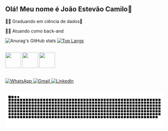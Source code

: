 ## Olá! Meu nome é João Estevão Camilo👋
👨‍🎓 Graduando em ciência de dados🎲

👨‍💼 Atuando como back-and

![Anurag's GitHub stats](https://github-readme-stats.vercel.app/api?username=Joaocamilo1508&show_icons=true&theme=radical)
[![Top Langs](https://github-readme-stats.vercel.app/api/top-langs/?username=Joaocamilo1508)](https://github.com/anuraghazra/github-readme-stats)

##
<img src="https://cdn.jsdelivr.net/gh/devicons/devicon/icons/python/python-original.svg" width="50" height="50"/> <img src="https://cdn.jsdelivr.net/gh/devicons/devicon/icons/java/java-original.svg" width="50" height="50"/> <img src="https://cdn.jsdelivr.net/gh/devicons/devicon/icons/mysql/mysql-original.svg" width="50" height="50"/>

##
<a href="https://wa.me/+5519989423848" target="_blank">
    <img src="https://img.shields.io/badge/WhatsApp-25D366?style=for-the-badge&logo=whatsapp&logoColor=white" alt="WhatsApp"/>
</a>
<a href="mailto:camilojoaoestevao@gmail.com" target="_blank">
    <img src="https://img.shields.io/badge/Gmail-D14836?style=for-the-badge&logo=gmail&logoColor=white" alt="Gmail"/>
</a>
<a href="https://www.linkedin.com/in/joãoestevaocamilo" target="_blank">
    <img src="https://img.shields.io/badge/LinkedIn-0077B5?style=for-the-badge&logo=linkedin&logoColor=white" alt="LinkedIn"/>
</a>

 ##
  <picture align="center">
  <source media="(prefers-color-scheme: dark)" srcset="https://raw.githubusercontent.com/Joaocamilo1508/Joaocamilo1508/output/github-contribution-grid-snake-dark.svg">
  <source media="(prefers-color-scheme: light)" srcset="https://raw.githubusercontent.com/Joaocamilo1508/Joaocamilo1508/output/github-contribution-grid-snake-dark.svg">
  <img align="center" alt="github contribution grid snake animation" src="https://raw.githubusercontent.com/Joaocamilo1508/Joaocamilo1508/output/github-contribution-grid-snake.svg">
</picture>
 
